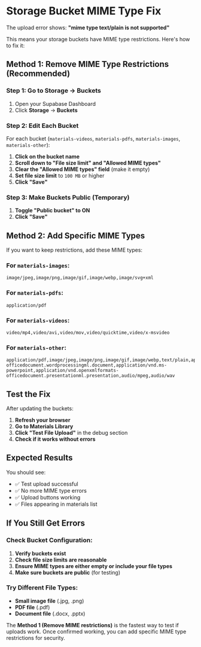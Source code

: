 # Storage Bucket MIME Type Fix

The upload error shows: **"mime type text/plain is not supported"**

This means your storage buckets have MIME type restrictions. Here's how to fix it:

## Method 1: Remove MIME Type Restrictions (Recommended)

### Step 1: Go to Storage → Buckets
1. Open your Supabase Dashboard
2. Click **Storage** → **Buckets**

### Step 2: Edit Each Bucket
For each bucket (`materials-videos`, `materials-pdfs`, `materials-images`, `materials-other`):

1. **Click on the bucket name**
2. **Scroll down to "File size limit" and "Allowed MIME types"**
3. **Clear the "Allowed MIME types" field** (make it empty)
4. **Set file size limit** to `100 MB` or higher
5. **Click "Save"**

### Step 3: Make Buckets Public (Temporary)
1. **Toggle "Public bucket" to ON**
2. **Click "Save"**

## Method 2: Add Specific MIME Types

If you want to keep restrictions, add these MIME types:

### For `materials-images`:
```
image/jpeg,image/png,image/gif,image/webp,image/svg+xml
```

### For `materials-pdfs`:
```
application/pdf
```

### For `materials-videos`:
```
video/mp4,video/avi,video/mov,video/quicktime,video/x-msvideo
```

### For `materials-other`:
```
application/pdf,image/jpeg,image/png,image/gif,image/webp,text/plain,application/msword,application/vnd.openxmlformats-officedocument.wordprocessingml.document,application/vnd.ms-powerpoint,application/vnd.openxmlformats-officedocument.presentationml.presentation,audio/mpeg,audio/wav
```

## Test the Fix

After updating the buckets:

1. **Refresh your browser**
2. **Go to Materials Library**
3. **Click "Test File Upload"** in the debug section
4. **Check if it works without errors**

## Expected Results

You should see:
- ✅ Test upload successful
- ✅ No more MIME type errors
- ✅ Upload buttons working
- ✅ Files appearing in materials list

## If You Still Get Errors

### Check Bucket Configuration:
1. **Verify buckets exist**
2. **Check file size limits are reasonable**
3. **Ensure MIME types are either empty or include your file types**
4. **Make sure buckets are public** (for testing)

### Try Different File Types:
- **Small image file** (.jpg, .png)
- **PDF file** (.pdf)
- **Document file** (.docx, .pptx)

The **Method 1 (Remove MIME restrictions)** is the fastest way to test if uploads work. Once confirmed working, you can add specific MIME type restrictions for security.





